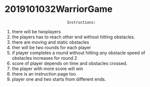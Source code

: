 # 2019101032WarriorGame

                                Instructions:

1) there will be twoplayers
2) the players has to reach other end without hitting obstacles.
3) there are moving and static obstacles
4) ther will be two rounds for each player
5) if player completes a round without hitting any obstacle speed of obstacles increases for round 2
6) score of player depends on time and obstacles crossed.
7) the player with more score will win
8) there is an instruction page too
9) player one and two starts from different ends.

